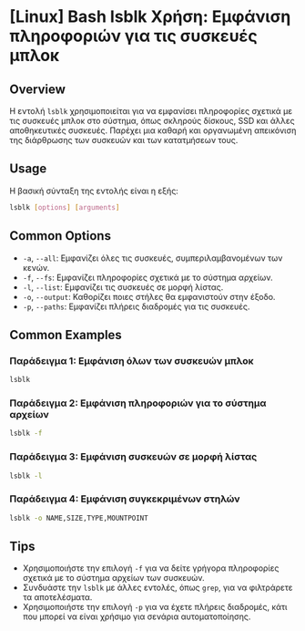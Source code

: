 # [Linux] Bash lsblk Χρήση: Εμφάνιση πληροφοριών για τις συσκευές μπλοκ

## Overview
Η εντολή `lsblk` χρησιμοποιείται για να εμφανίσει πληροφορίες σχετικά με τις συσκευές μπλοκ στο σύστημα, όπως σκληρούς δίσκους, SSD και άλλες αποθηκευτικές συσκευές. Παρέχει μια καθαρή και οργανωμένη απεικόνιση της διάρθρωσης των συσκευών και των κατατμήσεων τους.

## Usage
Η βασική σύνταξη της εντολής είναι η εξής:

```bash
lsblk [options] [arguments]
```

## Common Options
- `-a`, `--all`: Εμφανίζει όλες τις συσκευές, συμπεριλαμβανομένων των κενών.
- `-f`, `--fs`: Εμφανίζει πληροφορίες σχετικά με το σύστημα αρχείων.
- `-l`, `--list`: Εμφανίζει τις συσκευές σε μορφή λίστας.
- `-o`, `--output`: Καθορίζει ποιες στήλες θα εμφανιστούν στην έξοδο.
- `-p`, `--paths`: Εμφανίζει πλήρεις διαδρομές για τις συσκευές.

## Common Examples
### Παράδειγμα 1: Εμφάνιση όλων των συσκευών μπλοκ
```bash
lsblk
```

### Παράδειγμα 2: Εμφάνιση πληροφοριών για το σύστημα αρχείων
```bash
lsblk -f
```

### Παράδειγμα 3: Εμφάνιση συσκευών σε μορφή λίστας
```bash
lsblk -l
```

### Παράδειγμα 4: Εμφάνιση συγκεκριμένων στηλών
```bash
lsblk -o NAME,SIZE,TYPE,MOUNTPOINT
```

## Tips
- Χρησιμοποιήστε την επιλογή `-f` για να δείτε γρήγορα πληροφορίες σχετικά με το σύστημα αρχείων των συσκευών.
- Συνδυάστε την `lsblk` με άλλες εντολές, όπως `grep`, για να φιλτράρετε τα αποτελέσματα.
- Χρησιμοποιήστε την επιλογή `-p` για να έχετε πλήρεις διαδρομές, κάτι που μπορεί να είναι χρήσιμο για σενάρια αυτοματοποίησης.